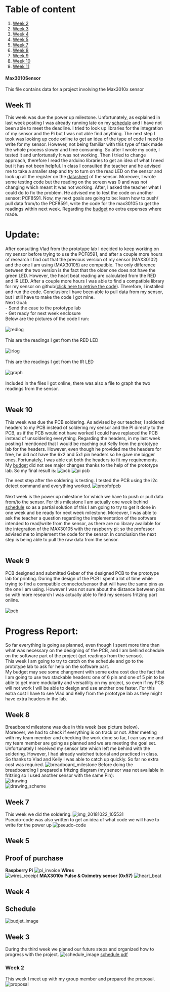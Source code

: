 # Table of content
1. [Week 2](#Week-2)
2. [Week 3](#Week-3)
3. [Week 4](#Week-4)
4. [Week 5](#Week-5)
5. [Week 7](#Week-7)
6. [Week 8](#Week-8)
7. [Week 9](#Week-9)
8. [Week 10](Week-10)
9. [Week 11](Week-11)

#### Max3010Sensor
This file contains data for a project involving the Max3010x sensor
## Week 11
This week was due the power up milestone.
Unfortunately, as explained in last week posting I was already running late on my [schedule]( https://github.com/gsmann997/Max3010Sensor/blob/master/documents/schedule.pdf) and I have not been able to meet the deadline.
I tried to look up libraries for the integration of my sensor and the Pi but I was not able find anything.
The next step I took was looking up code online to get an idea of the type of code I need to write for my sensor.
However, not being familiar with this type of task made the whole process slower and time consuming.
So after I wrote my code, I tested it and unfortunatly It was not working. 
Then I tried to change approach, therefore I read the arduino libraries to get an idea of what I need but it has not been helpful.
In class I consulted the teacher and he advised me to take a smaller step and try to turn on the read LED on the sensor and look up all the register on the [datasheet](https://cdn.sparkfun.com/assets/learn_tutorials/5/7/7/MAX30105_3.pdf) of the sensor.
Moreover, I wrote some testing code but the reading on the screen was 0 and was not changing which meant It was not working.
After, I asked the teacher what I could do to fix the problem.
He advised me to test the code on another sensor: PCF8591.
Now, my next goals are going to be: learn how to push/ pull data from/to the PCF8591, write the code for the max30105 to get the readings within next week.
Regarding the [budget](https://github.com/gsmann997/Max3010Sensor/documents/budget.xlsx) no extra expenses where made.

# Update: 
After consulting Vlad from the prototype lab I decided to keep working on my sensor before trying to use the PCF8591, and after a couple more hours of research I find out that the previous version of my sensor (MAX30102) and the one I am using (MAX30105) are compatible.
The only difference between the two version is the fact that the older one does not have the green LED. However, the heart beat reading are calculated from the RED and IR LED.
After a couple more hours I was able to find a compatible library for my sensor on github([click here to retrive the code](https://github.com/vrano714/max30102-tutorial-raspberrypi)). Therefore, I installed and run the code.
Conclusion: I have been able to pull data from my sensor, but I still have to make the code I got mine.<br>
Next Goal: <br>   - Send the case to the prototype lab
           <br>   - Get ready for next week enclosure
<br>Below are the pictures of the code I run:<br><br>
![redlog](https://user-images.githubusercontent.com/43187603/48627087-a69a8e80-e981-11e8-976d-4c740fb5f91f.PNG)
<br><br>This are the readings I get from the RED LED<br><br>
![irlog](https://user-images.githubusercontent.com/43187603/48627131-c5992080-e981-11e8-99fc-5ba13a14e6b1.PNG)
<br><br>This are the readings I get from the IR LED<br><br>
![graph](https://user-images.githubusercontent.com/43187603/48627147-d3e73c80-e981-11e8-8208-7e5ba613ae08.PNG)
<br><br>Included in the files I got online, there was also a file to graph the two readings from the sensor.<br><br>

## Week 10
This week was due the PCB soldering. As advised by our teacher, I soldered headers to my PCB instead of soldering my sensor and the PI directly to the PCB, as if the PCB would not have worked I could have replaced the PCB instead of unsoldering everything.
Regarding the headers, in my last week posting I mentioned that I would be reaching out Kelly from the prototype lab for the headers. However, even though he provided me the headers for free, he did not have the 6x2 and 5x1 pin headers so he gave me bigger ones. 
Fortunately, I was able cut both the headers to fit my requirements.
My [budget](https://github.com/gsmann997/Max3010Sensor/documents/budget.xlsx)  did not see major changes thanks to the help of the prototype lab.
So my final result is:
![pcb](https://user-images.githubusercontent.com/43187603/48309051-10103c80-e53f-11e8-970f-8a85809c0ed6.png)
![pi pcb](https://user-images.githubusercontent.com/43187603/48309070-69786b80-e53f-11e8-90d2-b840e2975a57.jpg)

The next step after the soldering is testing. 
I tested the PCB using the i2c detect command and everything worked.
![proofofpcb](https://user-images.githubusercontent.com/43187603/48308589-9d9b5e80-e536-11e8-8047-f5b777083972.PNG)
<br><br>Next week is the power up milestone for which we have to push or pull data from/to the sensor.
For this milestone I am actually one week behind [schedule]( https://github.com/gsmann997/Max3010Sensor/blob/master/documents/schedule.pdf) so as a partial solution of this I am going to try to get it done in one week and be ready for next week milestone. 
Moreover, I was able to ask the teacher a question regarding the implementation of the software intended to read/write from the sensor, as there are no library available for the integration of the MAX30105 with the raspberry pi; so the professor advised me to implement the code for the sensor.
In conclusion the next step is being able to pull the raw data from the sensor.<br><br>
 ## Week 9
PCB designed and submitted Geber of the designed PCB to the prototype lab for printing.
During the design of the PCB I spent a lot of time while trying to find a compatible connector/sensor that will have the same pins as the one I am using. However I was not sure about the distance between pins so with more research I was actually able to find my sensors fritzing part online. <br><br>
![pcb](https://user-images.githubusercontent.com/43187603/47763723-365cef00-dc98-11e8-8152-0d059c520169.png)
# Progress Report:
So far everything is going as planned, even though I spent more time than what was necessary on the designing of the PCB, and I am behind schedule on the software part of the project (get readings from the sensor).<br>
This week I am going to try to catch on the schedule and go to the prototype lab to ask for help on the software part.<br>
My budget may see some changment with some extra cost due the fact that I am going to use two stackable headers: one of 6 pin and one of 5 pin to be able to get more modularity and versatility on my project, so even if my PCB will not work I will be able to design and use another one faster.
For this extra cost I have to see Vlad and Kelly from the prototype lab as they might have extra headers in the lab.
## Week 8
Breadboard milestone was due in this week (see picture below). <br>
Moreover, we had to check if everything is on track or not.
After meeting with my team member and checking the work done so far, I can say me and my team member are going as planned and we are meeting the goal set. Unfortunately I received my sensor late which left me behind with the soldering. However, I had already watched tutorial and practiced in class. 
So thanks to Vlad and Kelly I was able to catch up quickly.
So far no extra cost was required.
![breadboard_milestone](https://user-images.githubusercontent.com/43187603/47397450-5111ef80-d6fd-11e8-8374-09f96998d36e.jpg)
Before doing the breadboarding I prepared a fritzing diagram (my sensor was not available in fritzing so I used another sensor with the same Pin):<br>
![drawing](https://user-images.githubusercontent.com/43187603/47398817-dac4bb80-d703-11e8-8afc-d6c36e0f06ec.png)<br>
![drawing_scheme](https://user-images.githubusercontent.com/43187603/47398829-e57f5080-d703-11e8-8635-d47ca832b91e.png)<br>
## Week 7
This week we did the soldering.
![img_20181022_105531](https://user-images.githubusercontent.com/43187603/47303578-49195900-d5f2-11e8-87ba-8dbeb3edad9a.jpg)<br>
Pseudo-code was also written to get an idea of what code we will have to write for the power up
![pseudo-code](https://user-images.githubusercontent.com/43187603/47397204-32f7bf80-d6fc-11e8-9fbd-ab3781bbbd41.PNG)
## Week 5
## Proof of purchase
**Raspberry Pi**
![pi_invoice](https://user-images.githubusercontent.com/43187603/46380020-c5adbd00-c66e-11e8-900e-35b367c0bb0c.jpg)
**Wires**<br>
![wires_receipt](https://user-images.githubusercontent.com/43187603/46379957-867f6c00-c66e-11e8-8fb0-836faa98e8e6.jpg)
**MAX3010x Pulse & Oximetry sensor (0x57)**
![heart_beat](https://user-images.githubusercontent.com/43187603/46379917-65b71680-c66e-11e8-970e-56de38003e65.png)
## Week 4
## Schedule
![budjet_image](https://user-images.githubusercontent.com/43187603/47396269-05107c00-d6f8-11e8-91c7-b8277e08926f.PNG)
## Week 3
During the third week we planed our future steps and organized how to progress with the project.
![schedule_image](https://user-images.githubusercontent.com/43187603/47396526-21f97f00-d6f9-11e8-841b-e48650a2054c.PNG)
[schedule.pdf](https://github.com/gsmann997/Max3010Sensor/files/2508397/schedule.pdf)
### Week 2
This week I meet up with my group member and prepared the proposal.
![proposal](https://user-images.githubusercontent.com/43187603/47396723-f9be5000-d6f9-11e8-8147-1b7267c9a3f1.jpg)



